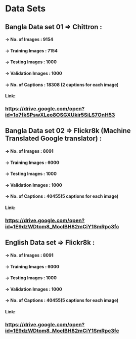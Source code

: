 # Data Sets
## Bangla Data set 01 ⇒ Chittron : 
#### → No. of Images : 9154
#### → Training Images : 7154
#### → Testing  Images : 1000
#### → Validation Images : 1000
#### → No. of Captions : 18308 (2 captions for each image) 
#### Link:
### https://drive.google.com/open?id=1o7fkSPswXLeo8OSGXUkir5SiLS7OnH53

## Bangla Data set 02 ⇒ Flickr8k (Machine Translated Google translator) : 
#### → No. of Images : 8091
#### → Training Images : 6000
#### → Testing  Images : 1000
#### → Validation Images : 1000
#### → No. of Captions : 40455(5 captions for each image) 
#### Link:
### https://drive.google.com/open?id=1E9dzWDtom8_MocIBH82mCiY1SmRpc3fc

## English Data set ⇒ Flickr8k : 
#### → No. of Images : 8091
#### → Training Images : 6000
#### → Testing  Images : 1000
#### → Validation Images : 1000
#### → No. of Captions : 40455(5 captions for each image) 
#### Link:
### https://drive.google.com/open?id=1E9dzWDtom8_MocIBH82mCiY1SmRpc3fc

